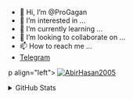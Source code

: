 - 👋 Hi, I’m @ProGagan
- 👀 I’m interested in ...
- 🌱 I’m currently learning ...
- 💞️ I’m looking to collaborate on ...
- 📫 How to reach me ...
- [Telegram](https://telegram.dog/expertinbotmaking)

p align="left"> <a href="https://github.com/AbirHasan2005"><img src="https://komarev.com/ghpvc/?username=AbirHasan2005&label=Profile%20views&color=0e75b6&style=flat" alt="AbirHasan2005" /></a> </p>

<details>
  <summary>GitHub Stats</summary>
  <br/>


<!---
ProGagan/ProGagan is a ✨ special ✨ repository because its `README.md` (this file) appears on your GitHub profile.
You can click the Preview link to take a look at your changes.
--->
